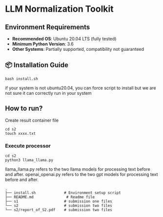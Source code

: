 
# LLM Normalization Toolkit

## Environment Requirements
- **Recommended OS**: Ubuntu 20.04 LTS (fully tested)
- **Minimum Python Version**: 3.6
- **Other Systems**: Partially supported, compatibility not guaranteed

## 📦 Installation Guide
    bash install.sh
if your system is not ubuntu20.04, you can force script to install but we are not sure it can correctly run in your system

## How to run?

Create result container file

    cd s2 
    touch xxxx.txt

### Execute processor

    cd s2
    python3 llama_llama.py


llama_llama.py refers to the two llama models for processing text before and after. openai_openai.py refers to the two gpt models for processing text before and after.



    .
    ├── install.sh             # Environment setup script
    ├── README.md               # Readme file
    ├── s1                     # submission one files
    └── s2                     # submission two files
    └── s2/report_of_S2.pdf    # submission two files
